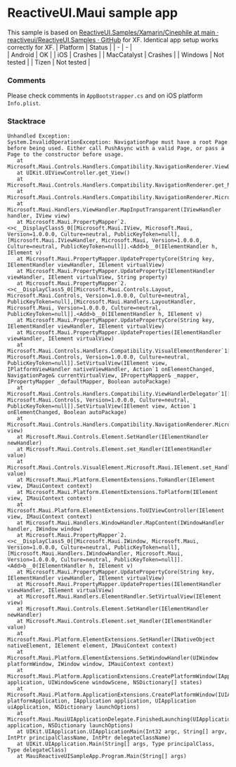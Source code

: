 
# ReactiveUI.Maui sample app
This sample is based on [ReactiveUI.Samples/Xamarin/Cinephile at main · reactiveui/ReactiveUI.Samples · GitHub](https://github.com/reactiveui/ReactiveUI.Samples/tree/main/Xamarin/Cinephile) for XF.
Identical app setup works correctly for XF.
| Platform | Status |
| - | - |  
| Android | OK |
| iOS | Crashes |
| MacCatalyst | Crashes |
| Windows | Not tested |
| Tizen | Not tested |
### Comments
Please check comments in `AppBootstrapper.cs` and on iOS platform `Info.plist`.
### Stacktrace
    Unhandled Exception:
    System.InvalidOperationException: NavigationPage must have a root Page before being used. Either call PushAsync with a valid Page, or pass a Page to the constructor before usage.
       at Microsoft.Maui.Controls.Handlers.Compatibility.NavigationRenderer.ViewDidLoad()
       at UIKit.UIViewController.get_View()
       at Microsoft.Maui.Controls.Handlers.Compatibility.NavigationRenderer.get_NativeView()
       at Microsoft.Maui.Controls.Handlers.Compatibility.NavigationRenderer.Microsoft.Maui.IElementHandler.get_PlatformView()
       at Microsoft.Maui.Handlers.ViewHandler.MapInputTransparent(IViewHandler handler, IView view)
       at Microsoft.Maui.PropertyMapper`2.<>c__DisplayClass5_0[[Microsoft.Maui.IView, Microsoft.Maui, Version=1.0.0.0, Culture=neutral, PublicKeyToken=null],[Microsoft.Maui.IViewHandler, Microsoft.Maui, Version=1.0.0.0, Culture=neutral, PublicKeyToken=null]].<Add>b__0(IElementHandler h, IElement v)
       at Microsoft.Maui.PropertyMapper.UpdatePropertyCore(String key, IElementHandler viewHandler, IElement virtualView)
       at Microsoft.Maui.PropertyMapper.UpdateProperty(IElementHandler viewHandler, IElement virtualView, String property)
       at Microsoft.Maui.PropertyMapper`2.<>c__DisplayClass5_0[[Microsoft.Maui.Controls.Layout, Microsoft.Maui.Controls, Version=1.0.0.0, Culture=neutral, PublicKeyToken=null],[Microsoft.Maui.Handlers.LayoutHandler, Microsoft.Maui, Version=1.0.0.0, Culture=neutral, PublicKeyToken=null]].<Add>b__0(IElementHandler h, IElement v)
       at Microsoft.Maui.PropertyMapper.UpdatePropertyCore(String key, IElementHandler viewHandler, IElement virtualView)
       at Microsoft.Maui.PropertyMapper.UpdateProperties(IElementHandler viewHandler, IElement virtualView)
       at Microsoft.Maui.Controls.Handlers.Compatibility.VisualElementRenderer`1[[Microsoft.Maui.Controls.NavigationPage, Microsoft.Maui.Controls, Version=1.0.0.0, Culture=neutral, PublicKeyToken=null]].SetVirtualView(IElement view, IPlatformViewHandler nativeViewHandler, Action`1 onElementChanged, NavigationPage& currentVirtualView, IPropertyMapper& _mapper, IPropertyMapper _defaultMapper, Boolean autoPackage)
       at Microsoft.Maui.Controls.Handlers.Compatibility.ViewHandlerDelegator`1[[Microsoft.Maui.Controls.NavigationPage, Microsoft.Maui.Controls, Version=1.0.0.0, Culture=neutral, PublicKeyToken=null]].SetVirtualView(IElement view, Action`1 onElementChanged, Boolean autoPackage)
       at Microsoft.Maui.Controls.Handlers.Compatibility.NavigationRenderer.Microsoft.Maui.IElementHandler.SetVirtualView(IElement view)
       at Microsoft.Maui.Controls.Element.SetHandler(IElementHandler newHandler)
       at Microsoft.Maui.Controls.Element.set_Handler(IElementHandler value)
       at Microsoft.Maui.Controls.VisualElement.Microsoft.Maui.IElement.set_Handler(IElementHandler value)
       at Microsoft.Maui.Platform.ElementExtensions.ToHandler(IElement view, IMauiContext context)
       at Microsoft.Maui.Platform.ElementExtensions.ToPlatform(IElement view, IMauiContext context)
       at Microsoft.Maui.Platform.ElementExtensions.ToUIViewController(IElement view, IMauiContext context)
       at Microsoft.Maui.Handlers.WindowHandler.MapContent(IWindowHandler handler, IWindow window)
       at Microsoft.Maui.PropertyMapper`2.<>c__DisplayClass5_0[[Microsoft.Maui.IWindow, Microsoft.Maui, Version=1.0.0.0, Culture=neutral, PublicKeyToken=null],[Microsoft.Maui.Handlers.IWindowHandler, Microsoft.Maui, Version=1.0.0.0, Culture=neutral, PublicKeyToken=null]].<Add>b__0(IElementHandler h, IElement v)
       at Microsoft.Maui.PropertyMapper.UpdatePropertyCore(String key, IElementHandler viewHandler, IElement virtualView)
       at Microsoft.Maui.PropertyMapper.UpdateProperties(IElementHandler viewHandler, IElement virtualView)
       at Microsoft.Maui.Handlers.ElementHandler.SetVirtualView(IElement view)
       at Microsoft.Maui.Controls.Element.SetHandler(IElementHandler newHandler)
       at Microsoft.Maui.Controls.Element.set_Handler(IElementHandler value)
       at Microsoft.Maui.Platform.ElementExtensions.SetHandler(INativeObject nativeElement, IElement element, IMauiContext context)
       at Microsoft.Maui.Platform.ElementExtensions.SetWindowHandler(UIWindow platformWindow, IWindow window, IMauiContext context)
       at Microsoft.Maui.Platform.ApplicationExtensions.CreatePlatformWindow(IApplication application, UIWindowScene windowScene, NSDictionary[] states)
       at Microsoft.Maui.Platform.ApplicationExtensions.CreatePlatformWindow(IUIApplicationDelegate platformApplication, IApplication application, UIApplication uiApplication, NSDictionary launchOptions)
       at Microsoft.Maui.MauiUIApplicationDelegate.FinishedLaunching(UIApplication application, NSDictionary launchOptions)
       at UIKit.UIApplication.UIApplicationMain(Int32 argc, String[] argv, IntPtr principalClassName, IntPtr delegateClassName)
       at UIKit.UIApplication.Main(String[] args, Type principalClass, Type delegateClass)
       at MauiReactiveUISampleApp.Program.Main(String[] args)